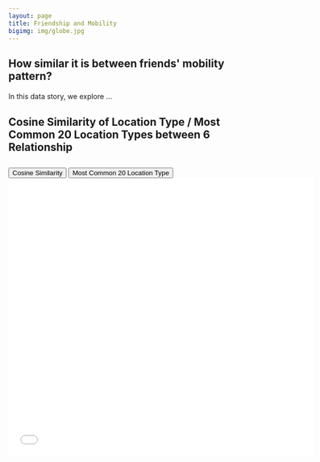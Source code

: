 ```yaml
---
layout: page
title: Friendship and Mobility
bigimg: img/globe.jpg
---
```

## How similar it is between friends' mobility pattern?
#### 

In this data story, we explore ...

## Cosine Similarity of Location Type / Most Common 20 Location Types between 6 Relationship

<div class="row">
  <div class="col-sm"></div>
  <div class="col-sm">
    <div class="btn-group" role="group" aria-label="Basic example" style="margin-top: 2em;">
      <button type="button" id="redmeat" class="btn btn-outline-dark active" onclick="cosineSimilarity()">Cosine Similarity</button>
      <button type="button" id="whitemeat" class="btn btn-outline-dark" onclick="mostCommon()">Most Common 20 Location Type</button>
    </div>
  </div>
  <div class="col-sm"></div>
</div>

<iframe id='cosine-similarity' frameborder="no" border="0" marginwidth="0" marginheight="0" width="120%" height="550" src="plot/6_relationship_cosine_similarity_2.html"></iframe>

<script>

function cosineSimilarity(){
var iframe = document.getElementById("cosine-similarity");
iframe.src = "plot/6_relationship_cosine_similarity_2.html"
}
function mostCommon(){
var iframe = document.getElementById("cosine-similarity");
iframe.src = "plot/6_relationship_most_common_2.html"
}
